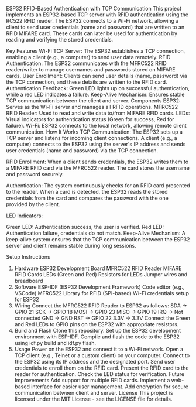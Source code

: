 ESP32 RFID-Based Authentication with TCP Communication
This project implements an ESP32-based TCP server with RFID authentication using the RC522 RFID reader. The ESP32 connects to a Wi-Fi network, allowing a client to send user credentials (name and password) that are written to an RFID MIFARE card. These cards can later be used for authentication by reading and verifying the stored credentials.

Key Features
Wi-Fi TCP Server: The ESP32 establishes a TCP connection, enabling a client (e.g., a computer) to send user data remotely.
RFID Authentication: The ESP32 communicates with the MFRC522 RFID reader/writer to manage usernames and passwords stored on MIFARE cards.
User Enrollment: Clients can send user details (name, password) via the TCP connection, and these details are written to the RFID card.
Authentication Feedback: Green LED lights up on successful authentication, while a red LED indicates a failure.
Keep-Alive Mechanism: Ensures stable TCP communication between the client and server.
Components
ESP32: Serves as the Wi-Fi server and manages all RFID operations.
MFRC522 RFID Reader: Used to read and write data to/from MIFARE RFID cards.
LEDs: Visual indicators for authentication status (Green for success, Red for failure).
Wi-Fi: ESP32 connects to the local network, allowing remote client communication.
How It Works
TCP Communication:
The ESP32 sets up a TCP server and listens for incoming client connections. A client (e.g., a computer) connects to the ESP32 using the server's IP address and sends user credentials (name and password) via the TCP connection.

RFID Enrollment:
When a client sends credentials, the ESP32 writes them to a MIFARE RFID card via the MFRC522 reader. The card stores the username and password securely.

Authentication:
The system continuously checks for an RFID card presented to the reader. When a card is detected, the ESP32 reads the stored credentials from the card and compares the password with the one provided by the client.

LED Indicators:

Green LED: Authentication success, the user is verified.
Red LED: Authentication failure, credentials do not match.
Keep-Alive Mechanism:
A keep-alive system ensures that the TCP communication between the ESP32 server and client remains stable during long sessions.

Setup Instructions
1. Hardware
ESP32 Development Board
MFRC522 RFID Reader
MIFARE RFID Cards
LEDs (Green and Red)
Resistors for LEDs
Jumper wires and breadboard
2. Software
ESP-IDF (ESP32 Development Framework)
Code editor (e.g., VSCode)
MFRC522 Library for RFID (SPI-based)
Wi-Fi credentials setup for ESP32
3. Wiring
Connect the MFRC522 RFID Reader to ESP32 as follows:
SDA → GPIO 21
SCK → GPIO 18
MOSI → GPIO 23
MISO → GPIO 19
IRQ → Not connected
GND → GND
RST → GPIO 22
3.3V → 3.3V
Connect the Green and Red LEDs to GPIO pins on the ESP32 with appropriate resistors.
4. Build and Flash
Clone this repository.
Set up the ESP32 development environment with ESP-IDF.
Compile and flash the code to the ESP32 using idf.py build and idf.py flash.
5. Usage
Power on the ESP32 and connect it to a Wi-Fi network.
Open a TCP client (e.g., Telnet or a custom client) on your computer.
Connect to the ESP32 using its IP address and the designated port.
Send user credentials to enroll them on the RFID card.
Present the RFID card to the reader for authentication.
Check the LED status for verification.
Future Improvements
Add support for multiple RFID cards.
Implement a web-based interface for easier user management.
Add encryption for secure communication between client and server.
License
This project is licensed under the MIT License - see the LICENSE file for details.
